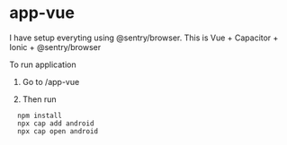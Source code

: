 # app-vue
I have setup everyting using @sentry/browser. This is Vue + Capacitor + Ionic + @sentry/browser

To run application

1) Go to /app-vue

2) Then run
  ```
    npm install
    npx cap add android
    npx cap open android
  ```
